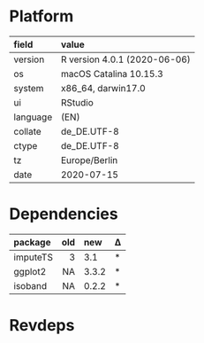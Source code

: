 # Platform

|field    |value                        |
|:--------|:----------------------------|
|version  |R version 4.0.1 (2020-06-06) |
|os       |macOS Catalina 10.15.3       |
|system   |x86_64, darwin17.0           |
|ui       |RStudio                      |
|language |(EN)                         |
|collate  |de_DE.UTF-8                  |
|ctype    |de_DE.UTF-8                  |
|tz       |Europe/Berlin                |
|date     |2020-07-15                   |

# Dependencies

|package  | old|new   |Δ  |
|:--------|---:|:-----|:--|
|imputeTS |   3|3.1   |*  |
|ggplot2  |  NA|3.3.2 |*  |
|isoband  |  NA|0.2.2 |*  |

# Revdeps

